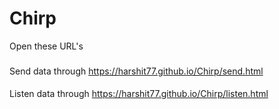 # Chirp
Open these URL's
###

Send data through https://harshit77.github.io/Chirp/send.html

####
Listen data through https://harshit77.github.io/Chirp/listen.html
